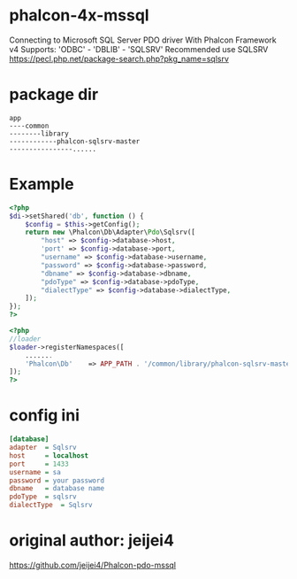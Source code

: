 # phalcon-4x-mssql
Connecting to Microsoft SQL Server PDO driver With Phalcon Framework v4
Supports: 'ODBC' - 'DBLIB' - 'SQLSRV'
Recommended use SQLSRV   
https://pecl.php.net/package-search.php?pkg_name=sqlsrv

# package dir
```dir
app
----common
--------library
------------phalcon-sqlsrv-master
----------------......
```

# Example
```php
<?php
$di->setShared('db', function () {
    $config = $this->getConfig();
    return new \Phalcon\Db\Adapter\Pdo\Sqlsrv([
        "host" => $config->database->host,
        'port' => $config->database->port,
        "username" => $config->database->username,
        "password" => $config->database->password,
        "dbname" => $config->database->dbname,
        "pdoType" => $config->database->pdoType,
        "dialectType" => $config->database->dialectType,
    ]);
});
?>

<?php
//loader
$loader->registerNamespaces([
    .......
    'Phalcon\Db'    => APP_PATH . '/common/library/phalcon-sqlsrv-master/Phalcon/Db/',
]);
?>
```
# config ini
```ini
[database]
adapter  = Sqlsrv
host     = localhost
port     = 1433
username = sa
password = your password
dbname   = database name
pdoType  = sqlsrv
dialectType  = Sqlsrv
```
# original author: jeijei4

https://github.com/jeijei4/Phalcon-pdo-mssql
